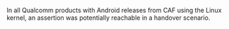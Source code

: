 In all Qualcomm products with Android releases from CAF using the Linux kernel, an assertion was potentially reachable in a handover scenario.